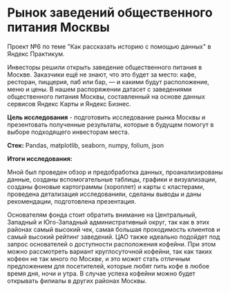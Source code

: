 # Рынок заведений общественного питания Москвы
Проект №6 по теме "Как рассказать историю с помощью данных" в Яндекс Практикум.

Инвесторы решили открыть заведение общественного питания в Москве. Заказчики ещё не знают, что это будет за место: кафе, ресторан, пиццерия, паб или бар, — и какими будут расположение, меню и цены. В нашем распоряжении датасет с заведениями общественного питания Москвы, составленный на основе данных сервисов Яндекс Карты и Яндекс Бизнес.

**Цель исследования** - подготовить исследование рынка Москвы и презентовать полученные результаты, которые в будущем помогут в выборе подходящего инвесторам места.

**Стек:**
Pandas, matplotlib, seaborn, numpy, folium, json

**Итоги исследования:**

Мной был проведен обзор и предобработка данных, проанализированы данные, созданы вспомогательные таблицы, графики и визуализации, созданы фоновые картограммы (хороплет) и карты с кластерами, проведена детализация исследованияи, сделаны выводы и даны рекомендации, подготовлена презентация. 

Основателям фонда стоит обратить внимание на Центральный, Западный и Юго-Западный административный округ, так как в этих районах самый высокий чек, самая большая проходимость клиентов и самый высокий рейтинг заведений. ЦАО также идеально подойдет под запрос основателей о доступности расположения кофейни. При этом можно рассмотреть вариант круглосуточной кофейни, так как таких кофеен не так много по Москве, и это может стать отличным предложением для посетителей, которые любят пить кофе в любое время дня, ночи и утра. В случае успеха кофейни можно будет открывать филиалы в других районах Москвы.
